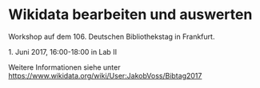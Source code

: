 # Wikidata bearbeiten und auswerten

Workshop auf dem 106. Deutschen Bibliothekstag in Frankfurt.

1\. Juni 2017, 16:00-18:00 in Lab II 

Weitere Informationen siehe unter
<https://www.wikidata.org/wiki/User:JakobVoss/Bibtag2017>
